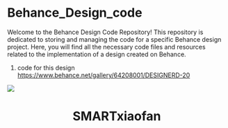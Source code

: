 # Behance_Design_code
Welcome to the Behance Design Code Repository! This repository is dedicated to storing and managing the code for a specific Behance design project. Here, you will find all the necessary code files and resources related to the implementation of a design created on Behance.
1) code for this design https://www.behance.net/gallery/64208001/DESIGNERD-20

<img src="https://ibb.co/FHdhs7G"/>
  <h1 align="center"/>SMARTxiaofan</h1>

